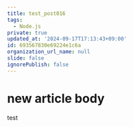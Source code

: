 ```yaml
---
title: test_post016
tags:
  - Node.js
private: true
updated_at: '2024-09-17T17:13:43+09:00'
id: 693567830e69224e1c6a
organization_url_name: null
slide: false
ignorePublish: false
---
```

# new article body
test
